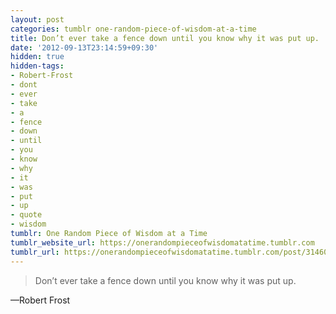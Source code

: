 ```yaml
---
layout: post
categories: tumblr one-random-piece-of-wisdom-at-a-time
title: Don’t ever take a fence down until you know why it was put up.
date: '2012-09-13T23:14:59+09:30'
hidden: true
hidden-tags:
- Robert-Frost
- dont
- ever
- take
- a
- fence
- down
- until
- you
- know
- why
- it
- was
- put
- up
- quote
- wisdom
tumblr: One Random Piece of Wisdom at a Time
tumblr_website_url: https://onerandompieceofwisdomatatime.tumblr.com
tumblr_url: https://onerandompieceofwisdomatatime.tumblr.com/post/31460507080/dont-ever-take-a-fence-down-until-you-know-why-it
---
```

> Don’t ever take a fence down until you know why it was put up.

—Robert Frost

